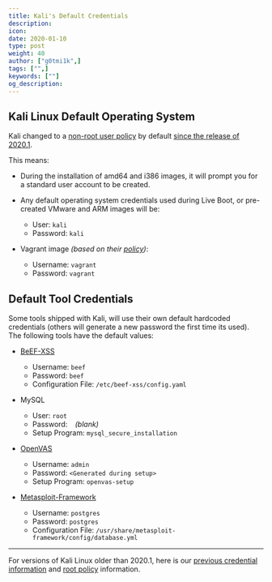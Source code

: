 ```yaml
---
title: Kali's Default Credentials
description:
icon:
date: 2020-01-10
type: post
weight: 40
author: ["g0tmi1k",]
tags: ["",]
keywords: [""]
og_description:
---
```


## Kali Linux Default Operating System

Kali changed to a [non-root user policy](/docs/policy/kali-linux-user-policy/) by default [since the release of 2020.1](https://www.kali.org/news/kali-default-non-root-user/).

This means:

- During the installation of amd64 and i386 images, it will prompt you for a standard user account to be created.

- Any default operating system credentials used during Live Boot, or pre-created VMware and ARM images will be:
    - User: `kali`
    - Password: `kali`

- Vagrant image _(based on their [policy](https://www.vagrantup.com/docs/boxes/base.html))_:
    - Username: `vagrant`
    - Password: `vagrant`

## Default Tool Credentials

Some tools shipped with Kali, will use their own default hardcoded credentials (others will generate a new password the first time its used). The following tools have the default values:

- [BeEF-XSS](https://tools.kali.org/exploitation-tools/beef-xss)
    - Username: `beef`
    - Password: `beef`
    - Configuration File: `/etc/beef-xss/config.yaml`

- MySQL
    - User: `root`
    - Password: ` ` _(blank)_
    - Setup Program: `mysql_secure_installation`

- [OpenVAS](https://tools.kali.org/vulnerability-analysis/openvas)
    - Username: `admin`
    - Password: `<Generated during setup>`
    - Setup Program: `openvas-setup`

- [Metasploit-Framework](https://tools.kali.org/exploitation-tools/metasploit-framework)
    - Username: `postgres`
    - Password: `postgres`
    - Configuration File: `/usr/share/metasploit-framework/config/database.yml`

- - -

For versions of Kali Linux older than 2020.1, here is our [previous credential information](/docs/introduction/kali-linux-default-passwords/) and [root policy](](/docs/policy/kali-linux-root-user-policy/)) information.
